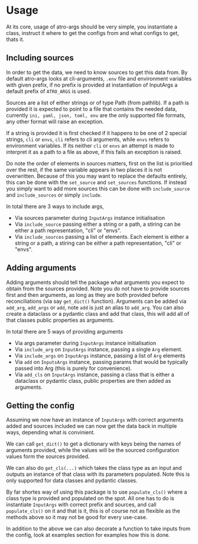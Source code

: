 # Usage

At its core, usage of atro-args should be very simple, you instantiate a class, instruct it where to get the configs from and what configs to get, thats it.

## Including sources

In order to get the data, we need to know sources to get this data from. By default atro-args looks at cli-arguments, `.env` file and environment variables with given prefix, if no prefix is provided at instantiation of InputArgs a default prefix of `ATRO_ARGS` is used.

Sources are a list of either strings or of type Path (from pathlib). If a path is provided it is expected to point to a file that contains the needed data, currently `ini, yaml, json, toml, env` are the only supported file formats, any other format will raise an exception.

If a string is provided it is first checked if it happens to be one of 2 special strings, `cli` or `envs`, `cli` refers to cli arguments, while `envs` refers to environment variables. If its neither `cli` or `envs` an attempt is made to interpret it as a path to a file as above, if this fails an exception is raised.

Do note the order of elements in sources matters, first on the list is prioritied over the rest, if the same variable appears in two places it is not overwritten. Because of this you may want to replace the defaults entirely, this can be done with the `set_source` and `set_sources` functions. If instead you simply want to add more sources this can be done with `include_source` and `include_sources` or simply `include`.

In total there are 3 ways to include args,

- Via sources parameter during `InputArgs` instance initialisation
- Via `include_source` passing either a string or a path, a stiring can be either a path representation, "cli" or "envs".
- Via `include_sources` passing a list of elements. Each element is either a string or a path, a stiring can be either a path representation, "cli" or "envs".

## Adding arguments

Adding arguments should tell the package what arguments you expect to obtain from the sources provided. Note you do not have to provide sources first and then arguments, as long as they are both provided before reconciliations (via say `get_dict()` function). Arguments can be added via `add_arg`, `add_args` or `add`, note `add` is just an alias to `add_arg`. You can also create a dataclass or a pydantic class and add that class, this will add all of that classes public properties as arguments.

In total there are 5 ways of providing arguments

- Via args parameter during `InputArgs` instance initialisation
- Via `include_arg` on `InputArgs` instance, passing a single `Arg` element.
- Via `include_args` on `InputArgs` instance, passing a list of `Arg` elements
- Via `add` on `InputsArgs` instance, passing params that would be typically passed into Arg (this is purely for convenience).
- Via `add_cls` on `InputArgs` instance, passing a class that is either a dataclass or pydantic class, public properties are then added as arguments.

## Getting the config

Assuming we now have an instance of `InputArgs` with correct arguments added and sources included we can now get the data back in multiple ways, depending what is convinient.

We can call `get_dict()` to get a dictionary with keys being the names of arguments provided, while the values will be the sourced configuration values form the sources provided.

We can also do `get_cls(...)` which takes the class type as an input and outputs an instance of that class with its parameters populated. Note this is only supported for data classes and pydantic classes.

By far shortes way of using this package is to use `populate_cls()` where a class type is provided and populated on the spot. All one has to do is instantiate `InputArgs` with correct prefix and sources, and call `populate_cls()` on it and that is it, this is of course not as flexible as the methods above so it may not be good for every use-case.

In addition to the above we can also decorate a function to take inputs from the config, look at examples section for examples how this is done.

